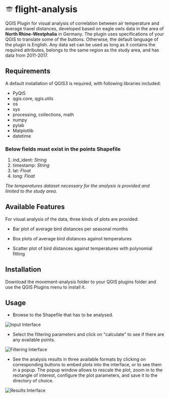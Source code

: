 
#  <img src="movement_analysis/icon.png" alt="icon"> flight-analysis

QGIS Plugin for visual analysis of correlation between air temperature and average travel distances, developed based on eagle owls data in the area of **North Rhine-Westphalia** in Germany. The plugin uses specifications of your QGIS to translate some of the buttons. Otherwise, the default language of the plugin is English. Any data set can be used as long as it contains the required attributes, belongs to the same region as the study area, and has data from 2011-2017.

## Requirements

A default installation of QGIS3 is required, with following libraries included:

 - PyQt5
 - qgis.core, qgis.utils
 - os
 - sys
 - processing, collections, math
 - numpy
 - pylab
 - Matplotlib
 - datetime

### Below fields must exist in the points Shapefile
 1. ind_ident: *String*
 2. timestamp: *String*
 3. lat: *Float*
 4. long: *Float*

*The temperatures dataset necessary for the analysis is provided and limited to the study area.* 
 
## Available Features
For visual analysis of the data, three kinds of plots are provided:

- Bar plot of average bird distances per seasonal months
    
- Box plots of average bird distances against temperatures
    
- Scatter plot of bird distances against temperatures with polynomial fitting

## Installation

Download the movement-analysis folder to your QGIS plugins folder and use the QGIS Plugins menu to install it. 

## Usage
  
 - Browse to the Shapefile that has to be analysed.  
 
![Input Interface](https://images2.imgbox.com/01/fd/f6Or8szl_o.png)
  
 - Select the filtering parameters and click on "calculate" to see if there are any available points.  
 
![Filtering Interface](https://images2.imgbox.com/2f/45/oOEYS4bW_o.png)

 - See the analysis results in three available formats by clicking on corresponding buttons to embed plots into the interface, or to see them in a popup. The popup window allows to rescale the plot, zoom in to the rectangle of interest, configure the plot parameters, and save it to the directory of choice.  
 
![Results Interface](https://images2.imgbox.com/71/f9/3zyfvT8T_o.png)

